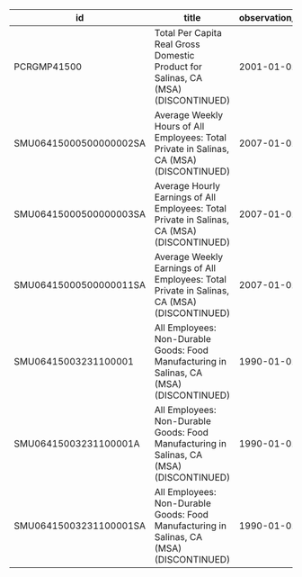 | id                     | title                                                                                       | observation_start   | observation_end   |
|------------------------|---------------------------------------------------------------------------------------------|---------------------|-------------------|
| PCRGMP41500            | Total Per Capita Real Gross Domestic Product for Salinas, CA (MSA) (DISCONTINUED)           | 2001-01-01          | 2017-01-01        |
| SMU06415000500000002SA | Average Weekly Hours of All Employees: Total Private in Salinas, CA (MSA) (DISCONTINUED)    | 2007-01-01          | 2022-03-01        |
| SMU06415000500000003SA | Average Hourly Earnings of All Employees: Total Private in Salinas, CA (MSA) (DISCONTINUED) | 2007-01-01          | 2022-03-01        |
| SMU06415000500000011SA | Average Weekly Earnings of All Employees: Total Private in Salinas, CA (MSA) (DISCONTINUED) | 2007-01-01          | 2022-03-01        |
| SMU06415003231100001   | All Employees: Non-Durable Goods: Food Manufacturing in Salinas, CA (MSA) (DISCONTINUED)    | 1990-01-01          | 2013-12-01        |
| SMU06415003231100001A  | All Employees: Non-Durable Goods: Food Manufacturing in Salinas, CA (MSA) (DISCONTINUED)    | 1990-01-01          | 2012-01-01        |
| SMU06415003231100001SA | All Employees: Non-Durable Goods: Food Manufacturing in Salinas, CA (MSA) (DISCONTINUED)    | 1990-01-01          | 2013-12-01        |